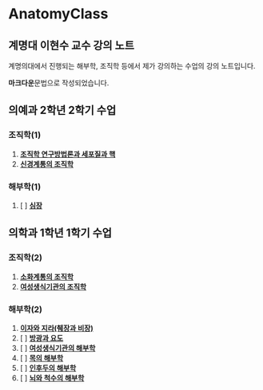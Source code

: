 # AnatomyClass

## 계명대 이현수 교수 강의 노트

계명의대에서 진행되는 해부학, 조직학 등에서 제가 강의하는 수업의 강의 노트입니다.

**마크다운**문법으로 작성되었습니다.

## 의예과 2학년 2학기 수업

### 조직학(1)

1. [**조직학 연구방법론과 세포질과 핵**](/histology_intro.md)
1. [**신경계통의 조직학**](/neuro_hist.md)

### 해부학(1)

1. [ ] [**심장**](/heart_anato.md)

## 의학과 1학년 1학기 수업

### 조직학(2)

1. [**소화계통의 조직학**](/GI_hist.md)
1. [**여성생식기관의 조직학**](/fege_hist.md)

### 해부학(2)

1. [**이자와 지라(췌장과 비장)**](/pan_anato.md)
1. [ ] [**방광과 요도**](/uro_anato.md)
1. [ ] [**여성생식기관의 해부학**](/fege_anato.md)
1. [ ] [**목의 해부학**](/neck_anato.md)
1. [ ] [**인후두의 해부학**](/lary_anato.md)
1. [ ] [**뇌와 척수의 해부학**](/neuro_anato.md)
